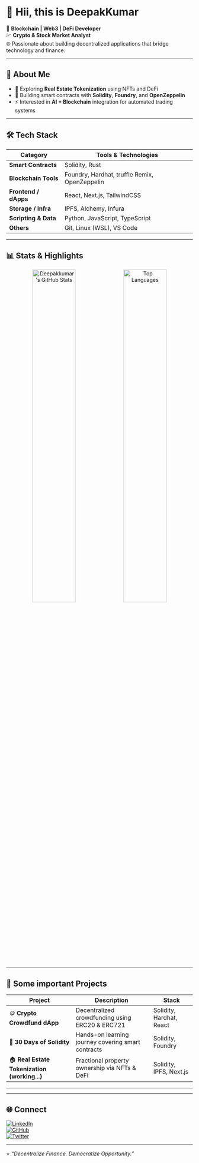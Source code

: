 # 👋 Hii, this is DeepakKumar  

🚀 **Blockchain | Web3 | DeFi Developer**  
💹 **Crypto & Stock Market Analyst**  
🌐 Passionate about building decentralized applications that bridge technology and finance.  

---

## 🧠 About Me  

- 🧱 Exploring **Real Estate Tokenization** using NFTs and DeFi  
- 🧩 Building smart contracts with **Solidity**, **Foundry**, and **OpenZeppelin**  
- ⚡ Interested in **AI + Blockchain** integration for automated trading systems  

---

## 🛠️ Tech Stack  

| Category | Tools & Technologies |
|-----------|----------------------|
| **Smart Contracts** | Solidity, Rust |
| **Blockchain Tools** | Foundry, Hardhat, truffle Remix, OpenZeppelin |
| **Frontend / dApps** | React, Next.js, TailwindCSS |
| **Storage / Infra** | IPFS, Alchemy, Infura |
| **Scripting & Data** | Python, JavaScript, TypeScript |
| **Others** | Git, Linux (WSL), VS Code |

---

## 📊 Stats & Highlights  

<p align="center">
  <img src="https://github-readme-stats.vercel.app/api?username=Deepakkumar2206&show_icons=true&hide_rank=true&bg_color=30,0a0a0a,1a1a1a,2a2a2a&title_color=00e6e6&text_color=cfcfcf&icon_color=00ffff&border_color=333333" alt="Deepakkumar's GitHub Stats" width="48%"/>
  <img src="https://github-readme-stats.vercel.app/api/top-langs/?username=Deepakkumar2206&layout=compact&bg_color=30,0a0a0a,1a1a1a,2a2a2a&title_color=00e6e6&text_color=cfcfcf&border_color=333333&hide=css,html,c" alt="Top Languages" width="48%"/>
</p>

---

## 🚀 Some important Projects  

| Project | Description | Stack |
|----------|--------------|--------|
| 🪙 **Crypto Crowdfund dApp** | Decentralized crowdfunding using ERC20 & ERC721 | Solidity, Hardhat, React |
| 🔗 **30 Days of Solidity** | Hands-on learning journey covering smart contracts | Solidity, Foundry |
| 🏠 **Real Estate Tokenization (working...)** | Fractional property ownership via NFTs & DeFi | Solidity, IPFS, Next.js |

---

---

## 🌐 Connect  

[![LinkedIn](https://img.shields.io/badge/LinkedIn-DeepakKumar-blue?style=flat-square&logo=linkedin)](https://www.linkedin.com/in/deepakkumar-j)  
[![GitHub](https://img.shields.io/badge/GitHub-Follow-black?style=flat-square&logo=github)](https://github.com/Deepakkumar2206)  
[![Twitter](https://img.shields.io/badge/Twitter-@DeepakCrypto-blue?style=flat-square&logo=twitter)](https://twitter.com/)  

---

⭐ *“Decentralize Finance. Democratize Opportunity.”*
